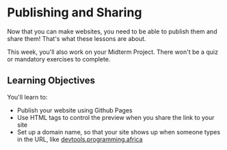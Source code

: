 # Publishing and Sharing

Now that you can make websites, you need to be able to publish them and share them! That's what these lessons are about.

This week, you'll also work on your Midterm Project. There won't be a quiz or mandatory exercises to complete.

## Learning Objectives

You'll learn to:

- Publish your website using Github Pages
- Use HTML tags to control the preview when you share the link to your site
- Set up a domain name, so that your site shows up when someone types in the URL, like [devtools.programming.africa](https://devtools.programming.africa/)

<div style="position: relative; padding-bottom: 56.25%; height: 0; margin: 20px 0px;"><iframe src="" title="YouTube video player" frameborder="0"  allowfullscreen style="position: absolute; top: 0; left: 0; width: 100%; height: 100%; background: url(publishing-and-sharing/how-to-publish-a-website.png); background-size: cover;"></iframe></div>
